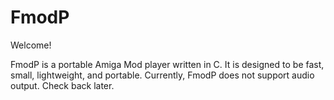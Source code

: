 FmodP
=====
Welcome!

FmodP is a portable Amiga Mod player written in C. It is designed to be fast, small, lightweight, and portable.
Currently, FmodP does not support audio output. Check back later.
